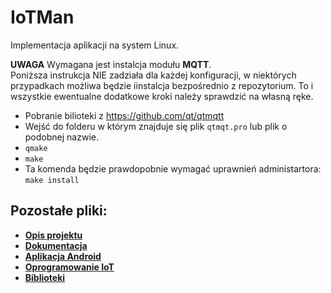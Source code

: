 # IoTMan
Implementacja aplikacji na system Linux.

**UWAGA** Wymagana jest instalcja modułu **MQTT**.
<br/> Poniższa instrukcja NIE zadziała dla każdej konfiguracji, w niektórych przypadkach możliwa będzie iinstalcja bezpośrednio z repozytorium. To i wszystkie ewentualne dodatkowe kroki należy sprawdzić na własną ręke.
* Pobranie bilioteki z https://github.com/qt/qtmqtt
* Wejść do folderu w którym znajduje się plik ```qtmqt.pro``` lub plik o podobnej nazwie.
* ```qmake```
* ```make```
* Ta komenda będzie prawdopobnie wymagać uprawnień administartora: ```make install```


## Pozostałe pliki:

* **[Opis projektu](https://github.com/AdamStudies-PWR/ProjektZespolowyPWR/tree/master)**
* **[Dokumentacja](https://github.com/AdamStudies-PWR/ProjektZespolowyPWR/tree/Dokumentacja)**
* **[Aplikacja Android](https://github.com/AdamStudies-PWR/ProjektZespolowyPWR/tree/Android)**
* **[Oprogramowanie IoT](https://github.com/AdamStudies-PWR/ProjektZespolowyPWR/tree/IoT)**
* **[Biblioteki](https://github.com/AdamStudies-PWR/ProjektZespolowyPWR/tree/Libraries)**

